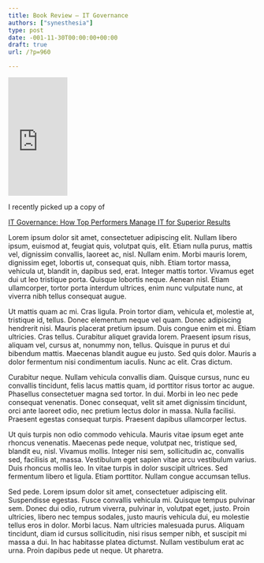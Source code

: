 ```yaml
---
title: Book Review – IT Governance
authors: ["synesthesia"]
type: post
date: -001-11-30T00:00:00+00:00
draft: true
url: /?p=960

---
```

<p class="floatright">
  <iframe src="https://rcm-uk.amazon.co.uk/e/cm?t=fivegocrazyinmid&#038;o=2&#038;p=8&#038;l=as1&#038;asins=1591392535&#038;fc1=000000&#038;IS2=1&#038;lt1=_blank&#038;lc1=0000FF&#038;bc1=FFFFFF&#038;bg1=FFFFFF&#038;f=ifr" style="width:120px;height:240px;" scrolling="no" marginwidth="0" marginheight="0" frameborder="0"></iframe>
</p>

I recently picked up a copy of

[IT Governance: How Top Performers Manage IT for Superior Results][1]<img src="https://www.assoc-amazon.co.uk/e/ir?t=fivegocrazyinmid&l=as2&o=2&a=1591392535" style="border: medium none  ! important; margin: 0px ! important" border="0" height="1" width="1" />

<p id="lipsum">
  Lorem ipsum dolor sit amet, consectetuer adipiscing elit. Nullam libero ipsum, euismod at, feugiat quis, volutpat quis, elit. Etiam nulla purus, mattis vel, dignissim convallis, laoreet ac, nisl. Nullam enim. Morbi mauris lorem, dignissim eget, lobortis ut, consequat quis, nibh. Etiam tortor massa, vehicula ut, blandit in, dapibus sed, erat. Integer mattis tortor. Vivamus eget dui ut leo tristique porta. Quisque lobortis neque. Aenean nisl. Etiam ullamcorper, tortor porta interdum ultrices, enim nunc vulputate nunc, at viverra nibh tellus consequat augue.
</p>

Ut mattis quam ac mi. Cras ligula. Proin tortor diam, vehicula et, molestie at, tristique id, tellus. Donec elementum neque vel quam. Donec adipiscing hendrerit nisi. Mauris placerat pretium ipsum. Duis congue enim et mi. Etiam ultricies. Cras tellus. Curabitur aliquet gravida lorem. Praesent ipsum risus, aliquam vel, cursus at, nonummy non, tellus. Quisque in purus et dui bibendum mattis. Maecenas blandit augue eu justo. Sed quis dolor. Mauris a dolor fermentum nisi condimentum iaculis. Nunc ac elit. Cras dictum.

Curabitur neque. Nullam vehicula convallis diam. Quisque cursus, nunc eu convallis tincidunt, felis lacus mattis quam, id porttitor risus tortor ac augue. Phasellus consectetuer magna sed tortor. In dui. Morbi in leo nec pede consequat venenatis. Donec consequat, velit sit amet dignissim tincidunt, orci ante laoreet odio, nec pretium lectus dolor in massa. Nulla facilisi. Praesent egestas consequat turpis. Praesent dapibus ullamcorper lectus.

Ut quis turpis non odio commodo vehicula. Mauris vitae ipsum eget ante rhoncus venenatis. Maecenas pede neque, volutpat nec, tristique sed, blandit eu, nisl. Vivamus mollis. Integer nisi sem, sollicitudin ac, convallis sed, facilisis at, massa. Vestibulum eget sapien vitae arcu vestibulum varius. Duis rhoncus mollis leo. In vitae turpis in dolor suscipit ultrices. Sed fermentum libero et ligula. Etiam porttitor. Nullam congue accumsan tellus.

Sed pede. Lorem ipsum dolor sit amet, consectetuer adipiscing elit. Suspendisse egestas. Fusce convallis vehicula mi. Quisque tempus pulvinar sem. Donec dui odio, rutrum viverra, pulvinar in, volutpat eget, justo. Proin ultricies, libero nec tempus sodales, justo mauris vehicula dui, eu molestie tellus eros in dolor. Morbi lacus. Nam ultricies malesuada purus. Aliquam tincidunt, diam id cursus sollicitudin, nisi risus semper nibh, et suscipit mi massa a dui. In hac habitasse platea dictumst. Nullam vestibulum erat ac urna. Proin dapibus pede ut neque. Ut pharetra.

 [1]: https://www.amazon.co.uk/gp/product/1591392535?ie=UTF8&tag=fivegocrazyinmid&linkCode=as2&camp=1634&creative=6738&creativeASIN=1591392535